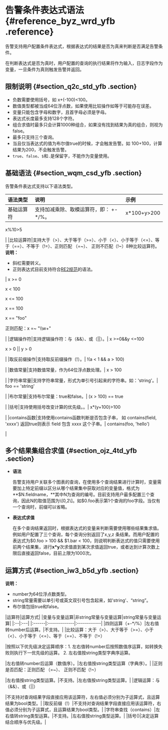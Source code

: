 # 告警条件表达式语法 {#reference_byz_wrd_yfb .reference}

告警支持用户配置条件表达式，根据表达式的结果是否为真来判断是否满足告警条件。

在判断表达式是否为真时，用户配置的查询的执行结果将作为输入，日志字段作为变量，一旦条件为真则触发告警并返回。

## 限制说明 {#section_q2c_std_yfb .section}

-   负数需要使用括号，如 x+\(-100\)<100。
-   数值类型都被当成64位浮点数，如果使用比较操作如等于可能存在误差。
-   变量只能包含字母和数字，且首字母必须是字母。
-   表达式长度最多支持128个字符。
-   组合求值时最多只会计算1000种组合，如果没有找到结果为真的组合，则视为false。
-   最多只支持三个查询。
-   当且仅当表达式的值为布尔值true的时候，才会触发告警。如 100+100，计算结果为200，不会触发告警。
-   `true`、`false`、`$`和`.`是保留字，不能作为变量使用。

## 基础语法 {#section_wqm_csd_yfb .section}

告警条件表达式支持以下语法类型。

|语法类型|说明|示例|
|:---|:-|:-|
|基础运算符|支持加减乘除、取模运算符，即： +-\*/%。| x\*100+y\>200

 x%10\>5

 |
|比较运算符|支持大于（\>）、大于等于（\>=）、小于（<）、小于等于（<=）、等于（==）、不等于（!=）、正则匹配 （=~）、 正则不匹配（!~）8种比较运算符。**说明：** 

-   斜杠需要转义。
-   正则表达式目前支持符合[RE2规范](https://github.com/google/re2/wiki/Syntax)的语法。

| x \>= 0

 x < 100

 x <= 100

 x == 100

 x == "foo"

 正则匹配：x =~ "\\\\w+"

 |
|逻辑操作符|支持逻辑操作符：与（&&）、或（||）。| x \>=0&&y <=100

 x \> 0 || y \> 0

 |
|取反前缀操作|支持取反前缀操作（!）。| !\(a < 1 && a \> 100\)

 |
|数值常量|支持数值常量，作为64位浮点数处理。| x \> 100

 |
|字符串常量|支持字符串常量，形式为单引号引起来的字符串。如：'string'。| foo == 'string'

 |
|布尔常量|支持布尔常量：true和false。| \(x \> 100\) == true

 |
|括号|支持使用括号改变计算的优先级。。| x\*\(y+100\)\>100

 |
|contains函数|支持使用contains函数判断是否包含子串， 如 contains\(field, 'xxxx'\) 返回true则表示 field 包含 xxxx 这个子串。| contains\(foo, 'hello'\)

 |

## 多个结果集组合求值 {#section_ojz_4td_yfb .section}

-   **语法**

    告警支持用户关联多个图表的查询，在使用多个查询结果进行计算时，变量需要加上特定前缀以区分从哪个结果集中获取对应的变量值，格式为**$N.fieldname，**其中N为查询的编号。目前支持用户最多配置三个查询，因此N的取值范围为\[0,2\]。如$0.foo表示第1个查询的foo字段。当仅有一个查询时，前缀可以省略。

-   **表达式求值**

    在多个查询结果返回时，根据表达式的变量来判断需要使用哪些结果集求值。例如用户配置了三个查询，每个查询分别返回了x,y,z 条结果。而用户配置的表达式为$0.foo \> 100 && $1.bar < 100，则说明判断表达式的值只需要使用前两个结果集，进行**x\*y**次求值直到某次求值返回true，或者达到计算次数上限后直接返回false，目前上限为1000次。


## 运算方式 {#section_iw3_b5d_yfb .section}

**说明：** 

-   number为64位浮点数类型。
-   string常量需要以单引号或英文双引号包含起来，如'string'、“string”。
-   布尔值包括true和false。

|运算符|运算方式|
|变量与变量运算|非string常量与变量运算|string常量与变量运算|
|:--|:---|
|:------|:-------------|:------------|
|四则运算（+-\*/%）|左右值转number后运算。|不支持。|
|比较运算：大于（\>）、大于等于（\>=）、小于（<）、小于等于（<=）、等于（==）、不等于（!=）

|按照以下优先级决定运算顺序：1.  左右值转number后按照数值序运算，如转换失败则执行下一优先级的运算。
2.  左右值按string类型字典序运算。

|左右值转number后运算（数值序）。|左右值按string类型运算（字典序）。|
|正则是否匹配：正则匹配 （=~）、 正则不匹配（!~）

|左右值按string类型运算。|不支持。|左右值按string类型运算。|
|逻辑运算：与（&&）、或（||）

|不支持对查询结果字段直接应用该运算符，左右值必须分别为子运算式，且运算结果为bool类型。|
|取反前缀（!）|不支持对查询结果字段直接应用该运算符，右值必须分别为子运算式，且运算结果为bool类型。|
|字符串查找（contains）|左右值转string类型运算。|不支持。|左右值按string类型运算。|
|括号\(\)|决定运算结合顺序与优先级。|

